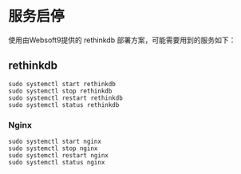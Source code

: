# 服务启停

使用由Websoft9提供的 rethinkdb 部署方案，可能需要用到的服务如下：

## rethinkdb

```shell
sudo systemctl start rethinkdb
sudo systemctl stop rethinkdb
sudo systemctl restart rethinkdb
sudo systemctl status rethinkdb
```

### Nginx

```shell
sudo systemctl start nginx
sudo systemctl stop nginx
sudo systemctl restart nginx
sudo systemctl status nginx
```